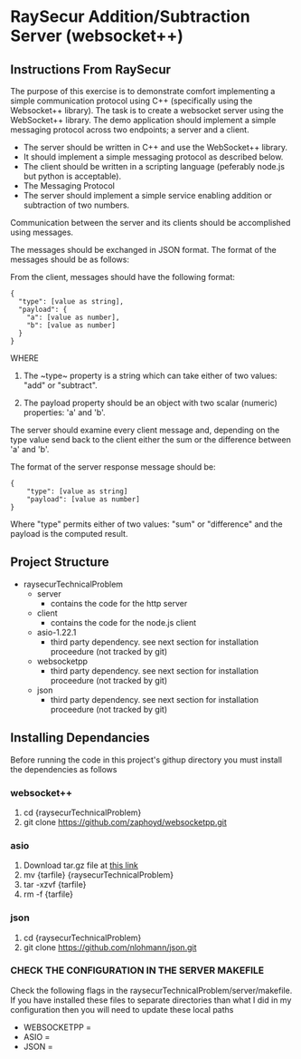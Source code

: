 # RaySecur Addition/Subtraction Server (websocket++)
## Instructions From RaySecur
The purpose of this exercise is to demonstrate comfort implementing a simple communication protocol using C++ (specifically using the Websocket++ library). The task is to create a websocket server using the WebSocket++ library. The demo application should implement a simple messaging protocol across two endpoints; a server and a client.

* The server should be written in C++ and use the WebSocket++ library.
* It should implement a simple messaging protocol as described below.
* The client should be written in a scripting language (peferably node.js but python is acceptable). 
* The Messaging Protocol
* The server should implement a simple service enabling addition or subtraction of two numbers.

Communication between the server and its clients should be accomplished using messages.

The messages should be exchanged in JSON format. The format of the messages should be as follows: 

From the client, messages should have the following format:
```
{
  "type": [value as string],
  "payload": {
    "a": [value as number],
    "b": [value as number]
  }
} 
```
WHERE
1. The ~type~ property is a string which can take either of two values: "add" or "subtract".

2. The payload property should be an object with two scalar (numeric) properties: 'a' and 'b'.

The server should examine every client message and, depending on the type value send back to the client either the sum or the difference between 'a' and 'b'. 

The format of the server response message should be:
```
{
    "type": [value as string]
    "payload": [value as number] 
}
```
Where "type" permits either of two values: "sum" or "difference" and the payload is the computed result.


## Project Structure
* raysecurTechnicalProblem
    * server
        * contains the code for the http server
    * client
        * contains the code for the node.js client
    * asio-1.22.1
        * third party dependency. see next section for installation proceedure (not tracked by git)
    * websocketpp
        * third party dependency. see next section for installation proceedure (not tracked by git)
    * json
        * third party dependency. see next section for installation proceedure (not tracked by git)


## Installing Dependancies
Before running the code in this project's githup directory you must install the dependencies as follows

### websocket++
1. cd {raysecurTechnicalProblem}
2. git clone https://github.com/zaphoyd/websocketpp.git

### asio
1. Download tar.gz file at [this link](https://sourceforge.net/projects/asio/files/asio/1.22.1%20%28Stable%29/)
2. mv {tarfile} {raysecurTechnicalProblem}
3. tar -xzvf {tarfile}
4. rm -f {tarfile}

### json
1. cd {raysecurTechnicalProblem}
2. git clone https://github.com/nlohmann/json.git

### CHECK THE CONFIGURATION IN THE SERVER MAKEFILE
Check the following flags in the raysecurTechnicalProblem/server/makefile. If you have installed these files to separate directories than what I did in my configuration then you will need to update these local paths
* WEBSOCKETPP =
* ASIO = 
* JSON = 